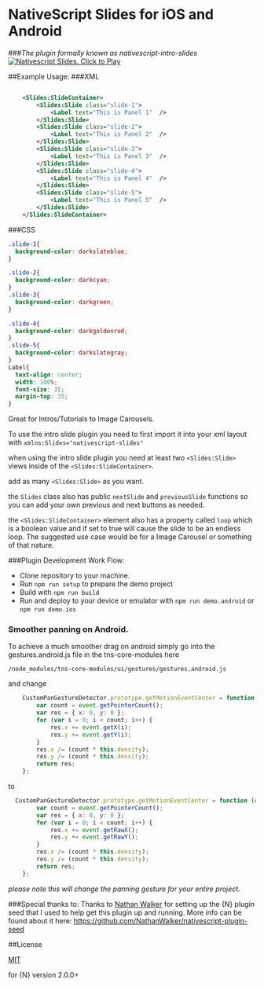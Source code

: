 # NativeScript Slides for iOS and Android
###_The plugin formally known as nativescript-intro-slides_
[![Nativescript Slides. Click to Play](https://img.youtube.com/vi/1AatGtPA6J8/0.jpg)](https://www.youtube.com/embed/1AatGtPA6J8)

##Example Usage:
###XML
```xml

	<Slides:SlideContainer>
		<Slides:Slide class="slide-1">
			<Label text="This is Panel 1"  />
		</Slides:Slide>
		<Slides:Slide class="slide-2">
			<Label text="This is Panel 2"  />
		</Slides:Slide>
		<Slides:Slide class="slide-3">
			<Label text="This is Panel 3"  />
		</Slides:Slide>
		<Slides:Slide class="slide-4">
			<Label text="This is Panel 4"  />
		</Slides:Slide>
		<Slides:Slide class="slide-5">
			<Label text="This is Panel 5"  />
		</Slides:Slide>
	</Slides:SlideContainer>

```
###CSS
```css
.slide-1{
  background-color: darkslateblue;
}

.slide-2{
  background-color: darkcyan;
}
.slide-3{
  background-color: darkgreen;
}

.slide-4{
  background-color: darkgoldenrod;
}
.slide-5{
  background-color: darkslategray;
}
Label{
  text-align: center;
  width: 100%;
  font-size: 35;
  margin-top: 35;
}

```
Great for Intros/Tutorials to Image Carousels.

To use the intro slide plugin you need to first import it into your xml layout with  `xmlns:Slides="nativescript-slides"`

when using the intro slide plugin you need at least two ``<Slides:Slide>`` views inside of the ``<Slides:SlideContainer>``.

add as many ``<Slides:Slide>`` as you want.

the `Slides` class also has public `nextSlide` and `previousSlide` functions so you can add your own previous and next buttons as needed.

the `<Slides:SlideContainer>` element also has a property called `loop` which is a boolean value and if set to true will cause the slide to be an endless loop. The suggested use case would be for a Image Carousel or something of that nature.

###Plugin Development Work Flow:

* Clone repository to your machine.
* Run `npm run setup` to prepare the demo project
* Build with `npm run build`
* Run and deploy to your device or emulator with `npm run demo.android` or `npm run demo.ios`


### Smoother panning on Android.

To achieve a much smoother drag on android simply go into the gestures.android.js file in the tns-core-modules here


`/node_modules/tns-core-modules/ui/gestures/gestures.android.js`

and change

```javascript
    CustomPanGestureDetector.prototype.getMotionEventCenter = function (event) {
        var count = event.getPointerCount();
        var res = { x: 0, y: 0 };
        for (var i = 0; i < count; i++) {
            res.x += event.getX(i);
            res.y += event.getY(i);
        }
        res.x /= (count * this.density);
        res.y /= (count * this.density);
        return res;
    };
```

to
```javascript
  CustomPanGestureDetector.prototype.getMotionEventCenter = function (event) {
        var count = event.getPointerCount();
        var res = { x: 0, y: 0 };
        for (var i = 0; i < count; i++) {
            res.x += event.getRawX();
            res.y += event.getRawY();
        }
        res.x /= (count * this.density);
        res.y /= (count * this.density);
        return res;
    };
```

_please note this will change the panning gesture for your entire project._


###Special thanks to:
Thanks to [Nathan Walker](https://github.com/NathanWalker) for setting up the {N} plugin seed that I used to help get this plugin up and running. More info can be found about it here:
https://github.com/NathanWalker/nativescript-plugin-seed

##License

[MIT](/LICENSE)

for {N} version 2.0.0+